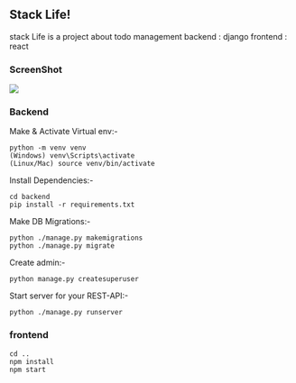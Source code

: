 
## Stack Life! 

stack Life is a project about todo management
backend : django 
frontend : react

### ScreenShot
<div>
<img src="https://user-images.githubusercontent.com/46335714/73329993-727d5780-422d-11ea-9878-5d18b5d1164b.png">
</div>

### Backend
Make & Activate Virtual env:-
``` 
python -m venv venv
(Windows) venv\Scripts\activate
(Linux/Mac) source venv/bin/activate
```
Install Dependencies:-
```
cd backend
pip install -r requirements.txt
```
Make DB Migrations:-
```
python ./manage.py makemigrations
python ./manage.py migrate
```
Create admin:-
```
python manage.py createsuperuser
```
Start server for your REST-API:-
```
python ./manage.py runserver
```
### frontend

```
cd .. 
npm install
npm start
```
